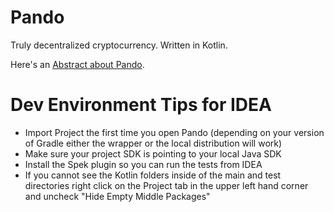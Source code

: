 # Pando

Truly decentralized cryptocurrency.  Written in Kotlin.

Here's an [Abstract about Pando](doc/abstract.md).





# Dev Environment Tips for IDEA

- Import Project the first time you open Pando (depending on your version of Gradle either the wrapper or the local distribution will work)
- Make sure your project SDK is pointing to your local Java SDK 
- Install the Spek plugin so you can run the tests from IDEA
- If you cannot see the Kotlin folders inside of the main and test directories right click on the Project tab in the upper left hand corner and uncheck "Hide Empty Middle Packages"